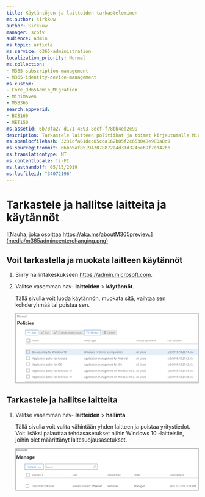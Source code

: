 ```yaml
---
title: Käytäntöjen ja laitteiden tarkasteleminen
ms.author: sirkkuw
author: Sirkkuw
manager: scotv
audience: Admin
ms.topic: article
ms.service: o365-administration
localization_priority: Normal
ms.collection:
- M365-subscription-management
- M365-identity-device-management
ms.custom:
- Core_O365Admin_Migration
- MiniMaven
- MSB365
search.appverid:
- BCS160
- MET150
ms.assetid: 6b70fa27-d171-4593-8ecf-f78bb4ed2e99
description: Tarkastele laitteen politiikat ja toimet kirjautumalla Microsoft 365 yleisen järjestelmänvalvojan credintials kauppaa.
ms.openlocfilehash: 3231cfa61dcc85cda162b05f2c653048e980a8d9
ms.sourcegitcommit: 66bb5af851947078872a4d31d3246e69f7dd42bb
ms.translationtype: MT
ms.contentlocale: fi-FI
ms.lasthandoff: 05/15/2019
ms.locfileid: "34072196"
---
```

# <a name="view-and-manage-policies-and-devices"></a>Tarkastele ja hallitse laitteita ja käytännöt

![Nauha, joka osoittaa https://aka.ms/aboutM365preview.](media/m365admincenterchanging.png)

## <a name="view-and-edit-device-policies"></a>Voit tarkastella ja muokata laitteen käytännöt

1.  Siirry hallintakeskukseen <a href="https://go.microsoft.com/fwlink/p/?linkid=837890" target="_blank">https://admin.microsoft.com</a>.
2. Valitse vasemman nav- **laitteiden** \> **käytännöt**.

    Tällä sivulla voit luoda käytännön, muokata sitä, vaihtaa sen kohderyhmää tai poistaa sen.

    ![Screenshot of the Policies page](media/devicepolicies.png)
  
## <a name="view-and-manage-devices"></a>Tarkastele ja hallitse laitteita


1. Valitse vasemman nav- **laitteiden** \> **hallinta**. 
    
    Tällä sivulla voit valita vähintään yhden laitteen ja poistaa yritystiedot. Voit lisäksi palauttaa tehdasasetukset niihin Windows 10 -laitteisiin, joihin olet määrittänyt laitesuojausasetukset.
  
   ![Hallinta-laitteet-sivu](media/devicesmanage.png)

